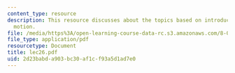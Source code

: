 ```yaml
---
content_type: resource
description: This resource discusses about the topics based on introduction to angular
  motion.
file: /media/https%3A/open-learning-course-data-rc.s3.amazonaws.com/8-01l-physics-i-classical-mechanics-fall-2005/2d23babda903bc30af1cf93a5d1ad7e0_lec26.pdf
file_type: application/pdf
resourcetype: Document
title: lec26.pdf
uid: 2d23babd-a903-bc30-af1c-f93a5d1ad7e0
---
```

